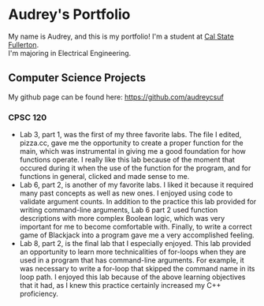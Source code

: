 # Audrey's Portfolio
My name is Audrey, and this is my portfolio! I'm a student at [Cal State Fullerton](http://www.fullerton.edu/).  
I'm majoring in Electrical Engineering. 
## Computer Science Projects
My github page can be found here: https://github.com/audreycsuf
### CPSC 120
*
    Lab 3, part 1, was the first of my three favorite labs.  The file I edited, pizza.cc,
    gave me the opportunity to create a proper function for the main, which was instrumental
    in giving me a good foundation for how functions operate.  I really like this lab because
    of the moment that occured during it when the use of the function for the program, and for
    functions in general, clicked and made sense to me.
*
    Lab 6, part 2, is another of my favorite labs.  I liked it because it required many past concepts as well as new ones.
    I enjoyed using code to validate argument counts.  In addition to the practice this lab provided for writing
    command-line arguments, Lab 6 part 2 used function descriptions with more complex Boolean logic, which was very
    important for me to become comfortable with.  Finally, to write a correct game of Blackjack into a program gave me a
    very accomplished feeling.
*
    Lab 8, part 2, is the final lab that I especially enjoyed.  This lab provided an opportunity to learn more technicalities
    of for-loops when they are used in a program that has command-line arguments.  For example, it was necessary to write a
    for-loop that skipped the command name in its loop path.  I enjoyed this lab because of the above learning objectives that
    it had, as I knew this practice certainly increased my C++ proficiency. 
  

